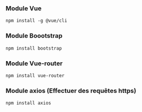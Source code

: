 ### Module Vue
```
npm install -g @vue/cli
```

### Module Boootstrap
```
npm install bootstrap
```

### Module Vue-router
```
npm install vue-router
```

### Module axios (Effectuer des requêtes https)
```
npm install axios
```

